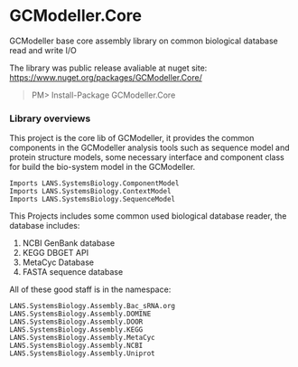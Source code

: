 # GCModeller.Core
GCModeller base core assembly library on common biological database read and write I/O

The library was public release avaliable at nuget site: https://www.nuget.org/packages/GCModeller.Core/

>  PM>  Install-Package GCModeller.Core

### Library overviews

This project is the core lib of GCModeller, it provides the common components in the GCModeller analysis tools such as sequence model and protein structure models, some necessary interface and component class for build the bio-system model in the GCModeller.

```vb.net
Imports LANS.SystemsBiology.ComponentModel
Imports LANS.SystemsBiology.ContextModel
Imports LANS.SystemsBiology.SequenceModel
```

This Projects includes some common used biological database reader, the database includes:

1. NCBI GenBank database
2. KEGG DBGET API
3. MetaCyc Database 
4. FASTA sequence database

All of these good staff is in the namespace:

```vb.net
LANS.SystemsBiology.Assembly.Bac_sRNA.org
LANS.SystemsBiology.Assembly.DOMINE
LANS.SystemsBiology.Assembly.DOOR
LANS.SystemsBiology.Assembly.KEGG
LANS.SystemsBiology.Assembly.MetaCyc
LANS.SystemsBiology.Assembly.NCBI
LANS.SystemsBiology.Assembly.Uniprot
```

